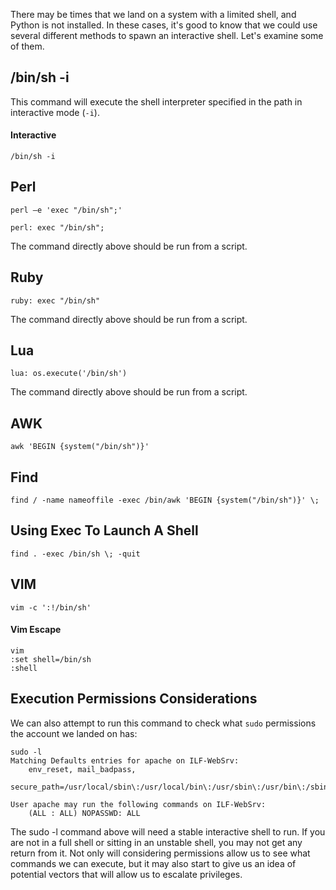 There may be times that we land on a system with a limited shell, and Python is not installed. In these cases, it's good to know that we could use several different methods to spawn an interactive shell. Let's examine some of them.

## /bin/sh -i
This command will execute the shell interpreter specified in the path in interactive mode (`-i`).
#### Interactive
```shell
/bin/sh -i
```

## Perl

```shell
perl —e 'exec "/bin/sh";'
```

```shell
perl: exec "/bin/sh";
```
The command directly above should be run from a script.
## Ruby

```shell
ruby: exec "/bin/sh"
```
The command directly above should be run from a script.


## Lua

```shell
lua: os.execute('/bin/sh')
```
The command directly above should be run from a script.

## AWK

```shell
awk 'BEGIN {system("/bin/sh")}'
```

## Find

```shell
find / -name nameoffile -exec /bin/awk 'BEGIN {system("/bin/sh")}' \;
```

## Using Exec To Launch A Shell

```shell
find . -exec /bin/sh \; -quit
```

## VIM
```shell
vim -c ':!/bin/sh'
```

#### Vim Escape

```shell
vim
:set shell=/bin/sh
:shell
```

## Execution Permissions Considerations

We can also attempt to run this command to check what `sudo` permissions the account we landed on has:
```shell
sudo -l
Matching Defaults entries for apache on ILF-WebSrv:
    env_reset, mail_badpass,
    secure_path=/usr/local/sbin\:/usr/local/bin\:/usr/sbin\:/usr/bin\:/sbin\:/bin

User apache may run the following commands on ILF-WebSrv:
    (ALL : ALL) NOPASSWD: ALL
```

The sudo -l command above will need a stable interactive shell to run. If you are not in a full shell or sitting in an unstable shell, you may not get any return from it. Not only will considering permissions allow us to see what commands we can execute, but it may also start to give us an idea of potential vectors that will allow us to escalate privileges.
